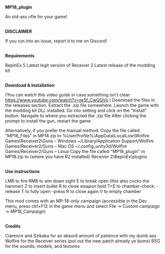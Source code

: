 **MP18_plugin**

An old-ass rifle for your game!


\
**DISCLAIMER**

If you run into an issue, report it to me on Discord!   

\
**Requirements**

BepinEx 5
Latest legit version of Receiver 2
Latest release of the modding kit
  
\
**Download & Installation**

(You can watch this video guide in case something isn't clear: https://www.youtube.com/watch?v=xe5f_CwQQVo )
Download the files in the releases section.
Extract the .zip file somewhere.
Launch the game with the modding kit DLL installed.
Go into setting and click on the "Install" button.
Navigate to where you extracted the .zip file
After clicking the prompt to install the gun, restart the game.

Alternatively, if you prefer the manual method:
Copy the file called "MP18_Files" in MP18.zip to
%UserProfile%\AppData\LocalLow\Wolfire Games\Receiver2\Guns - Windows
~/Library/Application Support/Wolfire Games/Receiver2/Guns – Mac OS
~/.config_unity3d/Wolfire Games/Receiver2/Guns – Linux
Copy the file called "MP18_plugin" in MP18.zip to (where you have R2 installed) Receiver 2\BepinEx\plugins

\
**Use instructions**

LMB to fire
RMB to aim down sight
E to break open (this also cocks the hammer)
Z to insert bullet 
R to close weapon
hold T+E to chamber-check:
 -release T to fully open
 -press R to close again
V to empty chamber 

This mod comes with an MP-18-only campaign (accessible in the Dev menu, press ctrl+F12 in the game menu and select File -> Custom campaign -> MP18_Campaign)

\
**Credits**

Ciarence and Szikaka for an absurd amount of patience with my dumb ass
Wolfire for the Receiver series (put out the new patch already ye bums)
BSG for the sounds, models, and textures
